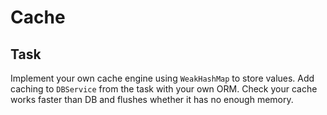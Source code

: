# Cache

## Task
Implement your own cache engine using `WeakHashMap` to store values. Add caching to `DBService` from the task with your own ORM.
Check your cache works faster than DB and flushes whether it has no enough memory.


